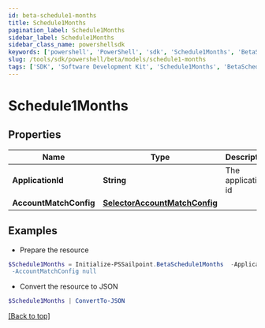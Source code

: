 ```yaml
---
id: beta-schedule1-months
title: Schedule1Months
pagination_label: Schedule1Months
sidebar_label: Schedule1Months
sidebar_class_name: powershellsdk
keywords: ['powershell', 'PowerShell', 'sdk', 'Schedule1Months', 'BetaSchedule1Months'] 
slug: /tools/sdk/powershell/beta/models/schedule1-months
tags: ['SDK', 'Software Development Kit', 'Schedule1Months', 'BetaSchedule1Months']
---
```



# Schedule1Months

## Properties

Name | Type | Description | Notes
------------ | ------------- | ------------- | -------------
**ApplicationId** | **String** | The application id | [optional] 
**AccountMatchConfig** | [**SelectorAccountMatchConfig**](selector-account-match-config) |  | [optional] 

## Examples

- Prepare the resource
```powershell
$Schedule1Months = Initialize-PSSailpoint.BetaSchedule1Months  -ApplicationId 2c91808874ff91550175097daaec161c" `
 -AccountMatchConfig null
```

- Convert the resource to JSON
```powershell
$Schedule1Months | ConvertTo-JSON
```


[[Back to top]](#) 

